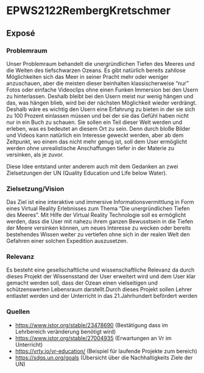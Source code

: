 # EPWS2122RembergKretschmer
## Exposé
### Problemraum
Unser Problemraum behandelt die unergründlichen Tiefen des Meeres und die Weiten des tiefschwarzen Ozeans. Es gibt natürlich bereits zahllose Möglichkeiten sich das Meer in seiner Pracht mehr oder weniger anzuschauen, aber die meisten dieser beinhalten klassischerweise “nur” Fotos oder einfache Videoclips ohne einen Funken Immersion bei den Usern zu hinterlassen. Deshalb bleibt bei den Usern meist nur wenig hängen und das, was hängen blieb, wird bei der nächsten Möglichkeit wieder verdrängt. Deshalb wäre es wichtig den Usern eine Erfahrung zu bieten in der sie sich zu 100 Prozent einlassen müssen und bei der sie das Gefühl haben nicht nur in ein Buch zu schauen. Sie sollen ein Teil dieser Welt werden und erleben, was es bedeutet an diesem Ort zu sein. Denn durch bloße Bilder und Videos kann natürlich ein Interesse geweckt werden, aber ab dem Zeitpunkt, wo einem das nicht mehr genug ist, soll dem User ermöglicht werden ohne unrealistische Anschaffungen tiefer in der Materie zu versinken, als je zuvor. 

Diese Idee entstand unter anderem auch mit dem Gedanken an zwei Zielsetzungen der UN (Quality Education und Life below Water).

### Zielsetzung/Vision
Das Ziel ist eine interaktive und immersive Informationsvermittlung in Form eines Virtual Reality Erlebnisses zum Thema “Die unergründlichen Tiefen des Meeres”. Mit Hilfe der Virtual Reality Technologie soll es ermöglicht werden, dass die User mit nahezu ihrem ganzen Bewusstsein in die Tiefen der Meere versinken können, um neues Interesse zu wecken oder bereits bestehendes Wissen weiter zu vertiefen ohne sich in der realen Welt den Gefahren einer solchen Expedition auszusetzen.

### Relevanz
Es besteht eine gesellschaftliche und wissenschaftliche Relevanz da durch dieses Projekt der Wissensstand der User erweitert wird und dem User klar gemacht werden soll, dass der Ozean einen vielseitigen und schützenswerten Lebensraum darstellt.Durch dieses Projekt sollen Lehrer entlastet werden und der Unterricht in das 21.Jahrhundert befördert werden
### Quellen
* https://www.jstor.org/stable/23478690 (Bestätigung dass im Lehrbereich veränderung benötigt wird)
* https://www.jstor.org/stable/27004935 (Erwartungen an Vr im Unterricht)
* https://vrty.io/vr-education/ (Beispiel für laufende Projekte zum bereich)
* https://sdgs.un.org/goals (Übersicht über die Nachhaltigkeits Ziele der UN)

